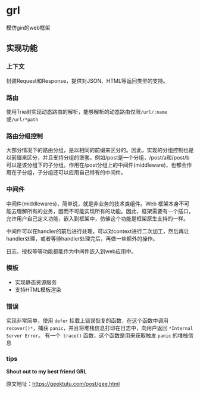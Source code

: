 # grl

模仿gin的web框架
## 实现功能
### 上下文
封装Request和Response，提供对JSON、HTML等返回类型的支持。
### 路由
使用Trie树实现动态路由的解析，能够解析的动态路由仅限``/url/:name``或``/url/*path``

### 路由分组控制
大部分情况下的路由分组，是以相同的前缀来区分的。因此，实现的分组控制也是以前缀来区分，并且支持分组的嵌套。例如/post是一个分组，/post/a和/post/b可以是该分组下的子分组。作用在/post分组上的中间件(middleware)，也都会作用在子分组，子分组还可以应用自己特有的中间件。
### 中间件
中间件(middlewares)，简单说，就是非业务的技术类组件。Web 框架本身不可能去理解所有的业务，因而不可能实现所有的功能。因此，框架需要有一个插口，允许用户自己定义功能，嵌入到框架中，仿佛这个功能是框架原生支持的一样。

中间件可以在handler的前后进行处理，可以对context进行二次加工，然后再让handler处理，或者等待handler处理完后，再做一些额外的操作。

日志、授权等等功能都能作为中间件嵌入到web应用中。
### 模板
- 实现静态资源服务
- 支持HTML模板渲染

### 错误
实现非常简单，使用 ``defer`` 挂载上错误恢复的函数，在这个函数中调用 ``recover()*``，捕获 ``panic``，并且将堆栈信息打印在日志中，向用户返回 ``*Internal Server Error``。
有一个`` trace()`` 函数，这个函数是用来获取触发 ``panic`` 的堆栈信息

### tips
**Shout out to my best friend GRL**

原文地址：https://geektutu.com/post/gee.html